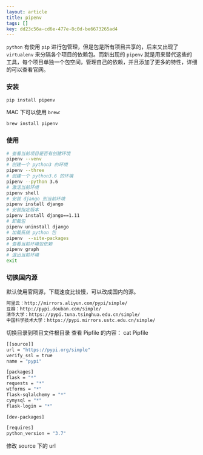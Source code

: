 ```yaml
---
layout: article
title: pipenv
tags: []
key: dd23c56a-cd6e-477e-8c0d-be6673265ad4
---
```


`python` 有使用 `pip` 进行包管理，但是包是所有项目共享的，后来又出现了 `virtualenv` 来分隔各个项目的依赖包。而新出现的 `pipenv` 就是用来替代这些的工具，每个项目单独一个包空间，管理自己的依赖，并且添加了更多的特性，详细的可以查看官网。

<!--more-->

### 安装

```bash
pip install pipenv
```

MAC 下可以使用 `brew`:

```bash
brew install pipenv
```

### 使用

```bash
# 查看当前项目是否有创建环境
pipenv --venv
# 创建一个 python3 的环境
pipenv --three
# 创建一个 python3.6 的环境
pipenv --python 3.6
# 激活当前环境
pipenv shell
# 安装 django 到当前环境
pipenv install django
# 安装指定版本
pipenv install django==1.11
# 卸载包
pipenv uninstall django
# 加载系统 python 包
pipenv  --site-packages
# 查看当前环境包依赖
pipenv graph
# 退出当前环境
exit
```

### 切换国内源

默认使用官网源，下载速度比较慢，可以改成国内的源。

```bash
阿里云：http://mirrors.aliyun.com/pypi/simple/
豆瓣：http://pypi.douban.com/simple/
清华大学：https://pypi.tuna.tsinghua.edu.cn/simple/
中国科学技术大学：https://pypi.mirrors.ustc.edu.cn/simple/
```

切换目录到项目文件根目录
查看 Pipfile 的内容： cat Pipfile

```bash
[[source]]
url = "https://pypi.org/simple"
verify_ssl = true
name = "pypi"

[packages]
flask = "*"
requests = "*"
wtforms = "*"
flask-sqlalchemy = "*"
cymysql = "*"
flask-login = "*"

[dev-packages]

[requires]
python_version = "3.7"
```

修改 source 下的 url
